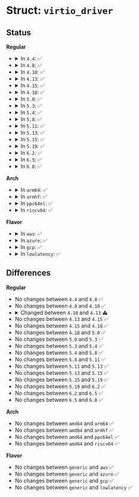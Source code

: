 # Struct: <code>virtio_driver</code>

## Status
<b>Regular</b>
<ul>
<li>
<details>
<summary>In <code>4.4</code>: ✅</summary>

```c
struct virtio_driver {
    struct device_driver driver;
    const struct virtio_device_id *id_table;
    const unsigned int *feature_table;
    unsigned int feature_table_size;
    const unsigned int *feature_table_legacy;
    unsigned int feature_table_size_legacy;
    int (*probe)(struct virtio_device *);
    void (*scan)(struct virtio_device *);
    void (*remove)(struct virtio_device *);
    void (*config_changed)(struct virtio_device *);
    int (*freeze)(struct virtio_device *);
    int (*restore)(struct virtio_device *);
};
```
</details>
</li>
<li>
<details>
<summary>In <code>4.8</code>: ✅</summary>

```c
struct virtio_driver {
    struct device_driver driver;
    const struct virtio_device_id *id_table;
    const unsigned int *feature_table;
    unsigned int feature_table_size;
    const unsigned int *feature_table_legacy;
    unsigned int feature_table_size_legacy;
    int (*probe)(struct virtio_device *);
    void (*scan)(struct virtio_device *);
    void (*remove)(struct virtio_device *);
    void (*config_changed)(struct virtio_device *);
    int (*freeze)(struct virtio_device *);
    int (*restore)(struct virtio_device *);
};
```
</details>
</li>
<li>
<details>
<summary>In <code>4.10</code>: ✅</summary>

```c
struct virtio_driver {
    struct device_driver driver;
    const struct virtio_device_id *id_table;
    const unsigned int *feature_table;
    unsigned int feature_table_size;
    const unsigned int *feature_table_legacy;
    unsigned int feature_table_size_legacy;
    int (*probe)(struct virtio_device *);
    void (*scan)(struct virtio_device *);
    void (*remove)(struct virtio_device *);
    void (*config_changed)(struct virtio_device *);
    int (*freeze)(struct virtio_device *);
    int (*restore)(struct virtio_device *);
};
```
</details>
</li>
<li>
<details>
<summary>In <code>4.13</code>: ✅</summary>

```c
struct virtio_driver {
    struct device_driver driver;
    const struct virtio_device_id *id_table;
    const unsigned int *feature_table;
    unsigned int feature_table_size;
    const unsigned int *feature_table_legacy;
    unsigned int feature_table_size_legacy;
    int (*validate)(struct virtio_device *);
    int (*probe)(struct virtio_device *);
    void (*scan)(struct virtio_device *);
    void (*remove)(struct virtio_device *);
    void (*config_changed)(struct virtio_device *);
    int (*freeze)(struct virtio_device *);
    int (*restore)(struct virtio_device *);
};
```
</details>
</li>
<li>
<details>
<summary>In <code>4.15</code>: ✅</summary>

```c
struct virtio_driver {
    struct device_driver driver;
    const struct virtio_device_id *id_table;
    const unsigned int *feature_table;
    unsigned int feature_table_size;
    const unsigned int *feature_table_legacy;
    unsigned int feature_table_size_legacy;
    int (*validate)(struct virtio_device *);
    int (*probe)(struct virtio_device *);
    void (*scan)(struct virtio_device *);
    void (*remove)(struct virtio_device *);
    void (*config_changed)(struct virtio_device *);
    int (*freeze)(struct virtio_device *);
    int (*restore)(struct virtio_device *);
};
```
</details>
</li>
<li>
<details>
<summary>In <code>4.18</code>: ✅</summary>

```c
struct virtio_driver {
    struct device_driver driver;
    const struct virtio_device_id *id_table;
    const unsigned int *feature_table;
    unsigned int feature_table_size;
    const unsigned int *feature_table_legacy;
    unsigned int feature_table_size_legacy;
    int (*validate)(struct virtio_device *);
    int (*probe)(struct virtio_device *);
    void (*scan)(struct virtio_device *);
    void (*remove)(struct virtio_device *);
    void (*config_changed)(struct virtio_device *);
    int (*freeze)(struct virtio_device *);
    int (*restore)(struct virtio_device *);
};
```
</details>
</li>
<li>
<details>
<summary>In <code>5.0</code>: ✅</summary>

```c
struct virtio_driver {
    struct device_driver driver;
    const struct virtio_device_id *id_table;
    const unsigned int *feature_table;
    unsigned int feature_table_size;
    const unsigned int *feature_table_legacy;
    unsigned int feature_table_size_legacy;
    int (*validate)(struct virtio_device *);
    int (*probe)(struct virtio_device *);
    void (*scan)(struct virtio_device *);
    void (*remove)(struct virtio_device *);
    void (*config_changed)(struct virtio_device *);
    int (*freeze)(struct virtio_device *);
    int (*restore)(struct virtio_device *);
};
```
</details>
</li>
<li>
<details>
<summary>In <code>5.3</code>: ✅</summary>

```c
struct virtio_driver {
    struct device_driver driver;
    const struct virtio_device_id *id_table;
    const unsigned int *feature_table;
    unsigned int feature_table_size;
    const unsigned int *feature_table_legacy;
    unsigned int feature_table_size_legacy;
    int (*validate)(struct virtio_device *);
    int (*probe)(struct virtio_device *);
    void (*scan)(struct virtio_device *);
    void (*remove)(struct virtio_device *);
    void (*config_changed)(struct virtio_device *);
    int (*freeze)(struct virtio_device *);
    int (*restore)(struct virtio_device *);
};
```
</details>
</li>
<li>
<details>
<summary>In <code>5.4</code>: ✅</summary>

```c
struct virtio_driver {
    struct device_driver driver;
    const struct virtio_device_id *id_table;
    const unsigned int *feature_table;
    unsigned int feature_table_size;
    const unsigned int *feature_table_legacy;
    unsigned int feature_table_size_legacy;
    int (*validate)(struct virtio_device *);
    int (*probe)(struct virtio_device *);
    void (*scan)(struct virtio_device *);
    void (*remove)(struct virtio_device *);
    void (*config_changed)(struct virtio_device *);
    int (*freeze)(struct virtio_device *);
    int (*restore)(struct virtio_device *);
};
```
</details>
</li>
<li>
<details>
<summary>In <code>5.8</code>: ✅</summary>

```c
struct virtio_driver {
    struct device_driver driver;
    const struct virtio_device_id *id_table;
    const unsigned int *feature_table;
    unsigned int feature_table_size;
    const unsigned int *feature_table_legacy;
    unsigned int feature_table_size_legacy;
    int (*validate)(struct virtio_device *);
    int (*probe)(struct virtio_device *);
    void (*scan)(struct virtio_device *);
    void (*remove)(struct virtio_device *);
    void (*config_changed)(struct virtio_device *);
    int (*freeze)(struct virtio_device *);
    int (*restore)(struct virtio_device *);
};
```
</details>
</li>
<li>
<details>
<summary>In <code>5.11</code>: ✅</summary>

```c
struct virtio_driver {
    struct device_driver driver;
    const struct virtio_device_id *id_table;
    const unsigned int *feature_table;
    unsigned int feature_table_size;
    const unsigned int *feature_table_legacy;
    unsigned int feature_table_size_legacy;
    int (*validate)(struct virtio_device *);
    int (*probe)(struct virtio_device *);
    void (*scan)(struct virtio_device *);
    void (*remove)(struct virtio_device *);
    void (*config_changed)(struct virtio_device *);
    int (*freeze)(struct virtio_device *);
    int (*restore)(struct virtio_device *);
};
```
</details>
</li>
<li>
<details>
<summary>In <code>5.13</code>: ✅</summary>

```c
struct virtio_driver {
    struct device_driver driver;
    const struct virtio_device_id *id_table;
    const unsigned int *feature_table;
    unsigned int feature_table_size;
    const unsigned int *feature_table_legacy;
    unsigned int feature_table_size_legacy;
    int (*validate)(struct virtio_device *);
    int (*probe)(struct virtio_device *);
    void (*scan)(struct virtio_device *);
    void (*remove)(struct virtio_device *);
    void (*config_changed)(struct virtio_device *);
    int (*freeze)(struct virtio_device *);
    int (*restore)(struct virtio_device *);
};
```
</details>
</li>
<li>
<details>
<summary>In <code>5.15</code>: ✅</summary>

```c
struct virtio_driver {
    struct device_driver driver;
    const struct virtio_device_id *id_table;
    const unsigned int *feature_table;
    unsigned int feature_table_size;
    const unsigned int *feature_table_legacy;
    unsigned int feature_table_size_legacy;
    int (*validate)(struct virtio_device *);
    int (*probe)(struct virtio_device *);
    void (*scan)(struct virtio_device *);
    void (*remove)(struct virtio_device *);
    void (*config_changed)(struct virtio_device *);
    int (*freeze)(struct virtio_device *);
    int (*restore)(struct virtio_device *);
};
```
</details>
</li>
<li>
<details>
<summary>In <code>5.19</code>: ✅</summary>

```c
struct virtio_driver {
    struct device_driver driver;
    const struct virtio_device_id *id_table;
    const unsigned int *feature_table;
    unsigned int feature_table_size;
    const unsigned int *feature_table_legacy;
    unsigned int feature_table_size_legacy;
    int (*validate)(struct virtio_device *);
    int (*probe)(struct virtio_device *);
    void (*scan)(struct virtio_device *);
    void (*remove)(struct virtio_device *);
    void (*config_changed)(struct virtio_device *);
    int (*freeze)(struct virtio_device *);
    int (*restore)(struct virtio_device *);
};
```
</details>
</li>
<li>
<details>
<summary>In <code>6.2</code>: ✅</summary>

```c
struct virtio_driver {
    struct device_driver driver;
    const struct virtio_device_id *id_table;
    const unsigned int *feature_table;
    unsigned int feature_table_size;
    const unsigned int *feature_table_legacy;
    unsigned int feature_table_size_legacy;
    int (*validate)(struct virtio_device *);
    int (*probe)(struct virtio_device *);
    void (*scan)(struct virtio_device *);
    void (*remove)(struct virtio_device *);
    void (*config_changed)(struct virtio_device *);
    int (*freeze)(struct virtio_device *);
    int (*restore)(struct virtio_device *);
};
```
</details>
</li>
<li>
<details>
<summary>In <code>6.5</code>: ✅</summary>

```c
struct virtio_driver {
    struct device_driver driver;
    const struct virtio_device_id *id_table;
    const unsigned int *feature_table;
    unsigned int feature_table_size;
    const unsigned int *feature_table_legacy;
    unsigned int feature_table_size_legacy;
    int (*validate)(struct virtio_device *);
    int (*probe)(struct virtio_device *);
    void (*scan)(struct virtio_device *);
    void (*remove)(struct virtio_device *);
    void (*config_changed)(struct virtio_device *);
    int (*freeze)(struct virtio_device *);
    int (*restore)(struct virtio_device *);
};
```
</details>
</li>
<li>
<details>
<summary>In <code>6.8</code>: ✅</summary>

```c
struct virtio_driver {
    struct device_driver driver;
    const struct virtio_device_id *id_table;
    const unsigned int *feature_table;
    unsigned int feature_table_size;
    const unsigned int *feature_table_legacy;
    unsigned int feature_table_size_legacy;
    int (*validate)(struct virtio_device *);
    int (*probe)(struct virtio_device *);
    void (*scan)(struct virtio_device *);
    void (*remove)(struct virtio_device *);
    void (*config_changed)(struct virtio_device *);
    int (*freeze)(struct virtio_device *);
    int (*restore)(struct virtio_device *);
};
```
</details>
</li>
</ul>
<b>Arch</b>
<ul>
<li>
<details>
<summary>In <code>arm64</code>: ✅</summary>

```c
struct virtio_driver {
    struct device_driver driver;
    const struct virtio_device_id *id_table;
    const unsigned int *feature_table;
    unsigned int feature_table_size;
    const unsigned int *feature_table_legacy;
    unsigned int feature_table_size_legacy;
    int (*validate)(struct virtio_device *);
    int (*probe)(struct virtio_device *);
    void (*scan)(struct virtio_device *);
    void (*remove)(struct virtio_device *);
    void (*config_changed)(struct virtio_device *);
    int (*freeze)(struct virtio_device *);
    int (*restore)(struct virtio_device *);
};
```
</details>
</li>
<li>
<details>
<summary>In <code>armhf</code>: ✅</summary>

```c
struct virtio_driver {
    struct device_driver driver;
    const struct virtio_device_id *id_table;
    const unsigned int *feature_table;
    unsigned int feature_table_size;
    const unsigned int *feature_table_legacy;
    unsigned int feature_table_size_legacy;
    int (*validate)(struct virtio_device *);
    int (*probe)(struct virtio_device *);
    void (*scan)(struct virtio_device *);
    void (*remove)(struct virtio_device *);
    void (*config_changed)(struct virtio_device *);
    int (*freeze)(struct virtio_device *);
    int (*restore)(struct virtio_device *);
};
```
</details>
</li>
<li>
<details>
<summary>In <code>ppc64el</code>: ✅</summary>

```c
struct virtio_driver {
    struct device_driver driver;
    const struct virtio_device_id *id_table;
    const unsigned int *feature_table;
    unsigned int feature_table_size;
    const unsigned int *feature_table_legacy;
    unsigned int feature_table_size_legacy;
    int (*validate)(struct virtio_device *);
    int (*probe)(struct virtio_device *);
    void (*scan)(struct virtio_device *);
    void (*remove)(struct virtio_device *);
    void (*config_changed)(struct virtio_device *);
    int (*freeze)(struct virtio_device *);
    int (*restore)(struct virtio_device *);
};
```
</details>
</li>
<li>
<details>
<summary>In <code>riscv64</code>: ✅</summary>

```c
struct virtio_driver {
    struct device_driver driver;
    const struct virtio_device_id *id_table;
    const unsigned int *feature_table;
    unsigned int feature_table_size;
    const unsigned int *feature_table_legacy;
    unsigned int feature_table_size_legacy;
    int (*validate)(struct virtio_device *);
    int (*probe)(struct virtio_device *);
    void (*scan)(struct virtio_device *);
    void (*remove)(struct virtio_device *);
    void (*config_changed)(struct virtio_device *);
    int (*freeze)(struct virtio_device *);
    int (*restore)(struct virtio_device *);
};
```
</details>
</li>
</ul>
<b>Flavor</b>
<ul>
<li>
<details>
<summary>In <code>aws</code>: ✅</summary>

```c
struct virtio_driver {
    struct device_driver driver;
    const struct virtio_device_id *id_table;
    const unsigned int *feature_table;
    unsigned int feature_table_size;
    const unsigned int *feature_table_legacy;
    unsigned int feature_table_size_legacy;
    int (*validate)(struct virtio_device *);
    int (*probe)(struct virtio_device *);
    void (*scan)(struct virtio_device *);
    void (*remove)(struct virtio_device *);
    void (*config_changed)(struct virtio_device *);
    int (*freeze)(struct virtio_device *);
    int (*restore)(struct virtio_device *);
};
```
</details>
</li>
<li>
<details>
<summary>In <code>azure</code>: ✅</summary>

```c
struct virtio_driver {
    struct device_driver driver;
    const struct virtio_device_id *id_table;
    const unsigned int *feature_table;
    unsigned int feature_table_size;
    const unsigned int *feature_table_legacy;
    unsigned int feature_table_size_legacy;
    int (*validate)(struct virtio_device *);
    int (*probe)(struct virtio_device *);
    void (*scan)(struct virtio_device *);
    void (*remove)(struct virtio_device *);
    void (*config_changed)(struct virtio_device *);
    int (*freeze)(struct virtio_device *);
    int (*restore)(struct virtio_device *);
};
```
</details>
</li>
<li>
<details>
<summary>In <code>gcp</code>: ✅</summary>

```c
struct virtio_driver {
    struct device_driver driver;
    const struct virtio_device_id *id_table;
    const unsigned int *feature_table;
    unsigned int feature_table_size;
    const unsigned int *feature_table_legacy;
    unsigned int feature_table_size_legacy;
    int (*validate)(struct virtio_device *);
    int (*probe)(struct virtio_device *);
    void (*scan)(struct virtio_device *);
    void (*remove)(struct virtio_device *);
    void (*config_changed)(struct virtio_device *);
    int (*freeze)(struct virtio_device *);
    int (*restore)(struct virtio_device *);
};
```
</details>
</li>
<li>
<details>
<summary>In <code>lowlatency</code>: ✅</summary>

```c
struct virtio_driver {
    struct device_driver driver;
    const struct virtio_device_id *id_table;
    const unsigned int *feature_table;
    unsigned int feature_table_size;
    const unsigned int *feature_table_legacy;
    unsigned int feature_table_size_legacy;
    int (*validate)(struct virtio_device *);
    int (*probe)(struct virtio_device *);
    void (*scan)(struct virtio_device *);
    void (*remove)(struct virtio_device *);
    void (*config_changed)(struct virtio_device *);
    int (*freeze)(struct virtio_device *);
    int (*restore)(struct virtio_device *);
};
```
</details>
</li>
</ul>

## Differences
<b>Regular</b>
<ul>
<li>
No changes between <code>4.4</code> and <code>4.8</code> ✅
</li>
<li>
No changes between <code>4.8</code> and <code>4.10</code> ✅
</li>
<li>
<details>
<summary>Changed between <code>4.10</code> and <code>4.13</code> ⚠️</summary>
<ul>
<li>
<b>Field added. </b>
<code>int (*validate)(struct virtio_device *)</code>
</li>
</ul>
</details>
</li>
<li>
No changes between <code>4.13</code> and <code>4.15</code> ✅
</li>
<li>
No changes between <code>4.15</code> and <code>4.18</code> ✅
</li>
<li>
No changes between <code>4.18</code> and <code>5.0</code> ✅
</li>
<li>
No changes between <code>5.0</code> and <code>5.3</code> ✅
</li>
<li>
No changes between <code>5.3</code> and <code>5.4</code> ✅
</li>
<li>
No changes between <code>5.4</code> and <code>5.8</code> ✅
</li>
<li>
No changes between <code>5.8</code> and <code>5.11</code> ✅
</li>
<li>
No changes between <code>5.11</code> and <code>5.13</code> ✅
</li>
<li>
No changes between <code>5.13</code> and <code>5.15</code> ✅
</li>
<li>
No changes between <code>5.15</code> and <code>5.19</code> ✅
</li>
<li>
No changes between <code>5.19</code> and <code>6.2</code> ✅
</li>
<li>
No changes between <code>6.2</code> and <code>6.5</code> ✅
</li>
<li>
No changes between <code>6.5</code> and <code>6.8</code> ✅
</li>
</ul>
<b>Arch</b>
<ul>
<li>
No changes between <code>amd64</code> and <code>arm64</code> ✅
</li>
<li>
No changes between <code>amd64</code> and <code>armhf</code> ✅
</li>
<li>
No changes between <code>amd64</code> and <code>ppc64el</code> ✅
</li>
<li>
No changes between <code>amd64</code> and <code>riscv64</code> ✅
</li>
</ul>
<b>Flavor</b>
<ul>
<li>
No changes between <code>generic</code> and <code>aws</code> ✅
</li>
<li>
No changes between <code>generic</code> and <code>azure</code> ✅
</li>
<li>
No changes between <code>generic</code> and <code>gcp</code> ✅
</li>
<li>
No changes between <code>generic</code> and <code>lowlatency</code> ✅
</li>
</ul>

